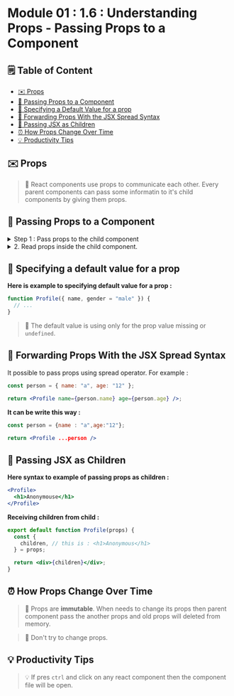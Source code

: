 # Module 01 : 1.6 : Understanding Props - Passing Props to a Component

## 🗒️ Table of Content

- [✉️ Props](#✉️-props)
- [📨 Passing Props to a Component](#📨-passing-props-to-a-component)
- [🟰 Specifying a Default Value for a prop](#🟰-specifying-a-default-value-for-a-prop)
- [📝 Forwarding Props With the JSX Spread Syntax](#📝-forwarding-props-with-the-jsx-spread-syntax)
- [🚚 Passing JSX as Children](#🚚-passing-jsx-as-children)
- [⏰ How Props Change Over Time](#⏰-how-props-change-over-time)
- [💡 Productivity Tips](#💡-productivity-tips)

## ✉️ Props

> 📗 React components use props to communicate each other. Every parent components can pass some informatin to it's child components by giving them props.

## 📨 Passing Props to a Component

<details>
<summary>Step 1 : Pass props to the child component</summary>
First pass the props to child component.

**For example :**

```jsx
// passing props in Profile component

<Profile name="anonymous" age="21" />
```

**Props name can be pass dynamically :**

```jsx
<Profile name={name} age={age} />
```

</details>

<details>
<summary>2. Read props inside the child component.</summary>

**Receive the props from child component :**

```jsx
export default Profile(props){
  let {
    name,
    age
  } = props;

  return (<h1>{name} ({age})</h1>);
}
```

**Another way to receive props using object destructuring :**

```jsx
export default Propfile({name,age}){
  return (<h1>{name} ({age}))</h1>
}
```

</details>

## 🟰 Specifying a default value for a prop

**Here is example to specifying default value for a prop :**

```jsx
function Profile({ name, gender = "male" }) {
  // ...
}
```

> 🔴 The default value is using only for the prop value missing or `undefined`.

## 📝 Forwarding Props With the JSX Spread Syntax

It possible to pass props using spread operator. For example :

```jsx
const person = { name: "a", age: "12" };

return <Profile name={person.name} age={person.age} />;
```

**It can be write this way :**

```jsx
const person = {name : "a",age:"12"};

return <Profile ...person />
```

## 🚚 Passing JSX as Children

**Here syntax to example of passing props as children :**

```jsx
<Profile>
  <h1>Anonymouse</h1>
</Profile>
```

**Receiving children from child :**

```jsx
export default function Profile(props) {
  const {
    children, // this is : <h1>Anonymous</h1>
  } = props;

  return <div>{children}</div>;
}
```

## ⏰ How Props Change Over Time

> 📗 Props are **immutable**. When needs to change its props then parent component pass the another props and old props will deleted from memory.

> 🔴 Don't try to change props.

## 💡 Productivity Tips

> 💡 If pres `ctrl` and click on any react component then the component file will be open.
